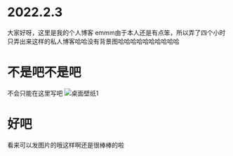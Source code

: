 # 2022.2.3
大家好呀，这里是我的个人博客
emmm由于本人还是有点笨，所以弄了四个小时只弄出来这样的私人博客哈哈没有背景图哈哈哈哈哈哈哈哈哈哈
# 不是吧不是吧
不会只能在这里写吧
![桌面壁纸1](https://user-images.githubusercontent.com/98950118/152347961-ea14f032-99f5-43d8-9275-b78229c53009.png)
# 好吧
看来可以发图片的哦这样啊还是很棒棒的啦














































































